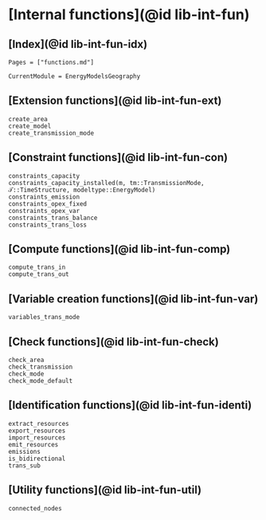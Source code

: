 # [Internal functions](@id lib-int-fun)

## [Index](@id lib-int-fun-idx)

```@index
Pages = ["functions.md"]
```

```@meta
CurrentModule = EnergyModelsGeography
```

## [Extension functions](@id lib-int-fun-ext)

```@docs
create_area
create_model
create_transmission_mode
```

## [Constraint functions](@id lib-int-fun-con)

```@docs
constraints_capacity
constraints_capacity_installed(m, tm::TransmissionMode, 𝒯::TimeStructure, modeltype::EnergyModel)
constraints_emission
constraints_opex_fixed
constraints_opex_var
constraints_trans_balance
constraints_trans_loss
```

## [Compute functions](@id lib-int-fun-comp)

```@docs
compute_trans_in
compute_trans_out
```

## [Variable creation functions](@id lib-int-fun-var)

```@docs
variables_trans_mode
```

## [Check functions](@id lib-int-fun-check)

```@docs
check_area
check_transmission
check_mode
check_mode_default
```

## [Identification functions](@id lib-int-fun-identi)

```@docs
extract_resources
export_resources
import_resources
emit_resources
emissions
is_bidirectional
trans_sub
```

## [Utility functions](@id lib-int-fun-util)

```@docs
connected_nodes
```
